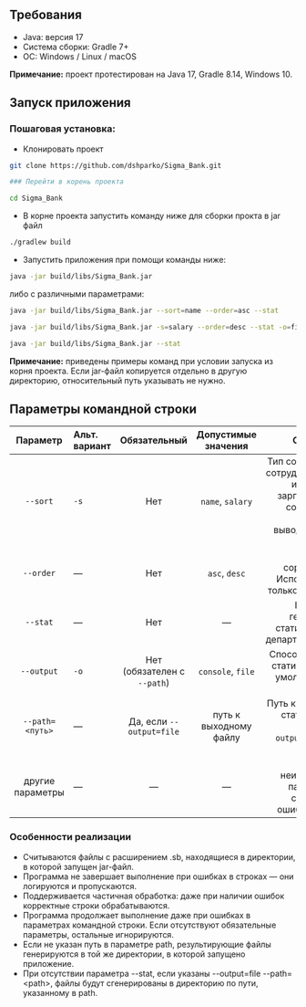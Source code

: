 ## Требования

- Java: версия 17
- Система сборки: Gradle 7+
- ОС: Windows / Linux / macOS

**Примечание:** проект протестирован на Java 17, Gradle 8.14, Windows 10.

## Запуск приложения

### Пошаговая установка:

- Клонировать проект
```bash
git clone https://github.com/dshparko/Sigma_Bank.git

### Перейти в корень проекта

cd Sigma_Bank 
```
- В корне проекта запустить команду ниже для сборки прокта в jar файл

```bash
./gradlew build
```

- Запустить приложения при помощи команды ниже:

```bash
java -jar build/libs/Sigma_Bank.jar
```
либо с различными параметрами:
```bash
java -jar build/libs/Sigma_Bank.jar --sort=name --order=asc --stat

java -jar build/libs/Sigma_Bank.jar -s=salary --order=desc --stat -o=file --path=output/statistics.txt

java -jar build/libs/Sigma_Bank.jar --stat 
```
**Примечание:** приведены примеры команд при условии запуска из корня проекта. Если jar-файл копируется отдельно в другую директорию, относительный путь указывать не нужно.
## Параметры командной строки

|     Параметр     | Альт. вариант |        Обязательный         |  Допустимые значения   |                                                                                     Описание |
|:----------------:|:--------------|:---------------------------:|:----------------------:|---------------------------------------------------------------------------------------------:|
|     `--sort`     | `-s`          |             Нет             |    `name`, `salary`    | Тип сортировки сотрудников: по имени или зарплате. Без сортировки данные выводятся как есть. |
|    `--order`     | —             |             Нет             |     `asc`, `desc`      |                                          Порядок сортировки. Используется только с `--sort`. |
|     `--stat`     | —             |             Нет             |           —            |                                              Включает генерацию статистики по департаментам. |
|    `--output`    | `-o`          | Нет (обязателен с `--path`) |   `console`, `file`    |                                          Способ вывода статистики. По умолчанию — `console`. |
| `--path=<путь>`  | —             |  Да, если `--output=file`   | путь к выходному файлу |                                   Путь к файлу со статистикой. Без `--output=file` — ошибка. |
| другие параметры | —             |              —              |           —            |                                            Любые неизвестные параметры считаются ошибочными. |


### Особенности реализации
- Считываются файлы с расширением .sb, находящиеся в директории, в которой запущен jar-файл. 
- Программа не завершает выполнение при ошибках в строках — они логируются и пропускаются.
- Поддерживается частичная обработка: даже при наличии ошибок корректные строки обрабатываются.
- Программа продолжает выполнение даже при ошибках в параметрах командной строки. Если отсутствуют обязательные параметры, остальные игнорируются.
- Если не указан путь в параметре path, результирующие файлы генерируются в той же директории, в которой запущено приложение.
- При отсутствии параметра --stat, если указаны --output=file --path=\<path>, файлы будут сгенерированы в директорию по пути, указанному в path.
